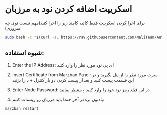 # اسکریپت اضافه کردن نود به مرزبان

برای اجرا کردن اسکریپت فقط کاقیه کامند زیر را اجرا کنید(مهم نیست توی چه سروری):

```bash
sudo bash -c "$(curl -sL https://raw.githubusercontent.com/NaliTeam/AutoNode/main/AutoNode.sh)"
```
## شیوه استفاده:

1. Enter the IP Address: ای پی نود مورد نظر را وارد کنید

2. Insert Certificate from Marzban Panel: سرت مورد نظر را از پنل بگیرید و در این قسمت پیست کنید و بعد از پیست کردن دو بار کنترل + د را بزنید

3. Enter Node Password: در این فیلد رمز نود خود را وارد کنید و منتظر بمانید

4. یادتون نره در آخر حتما باید مرزبان رو ریستات کنیم:
```bash
marzban restart
```
